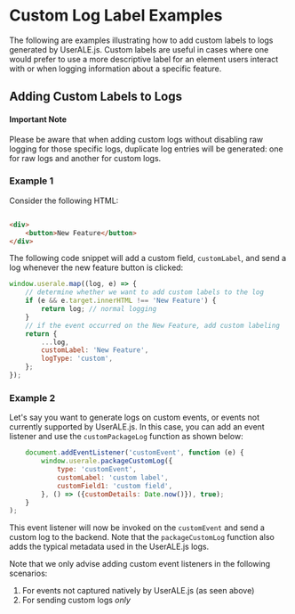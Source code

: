 # Custom Log Label Examples

The following are examples illustrating how to add custom labels to logs generated by UserALE.js. Custom labels are
useful in cases where one would prefer to use a more descriptive label for an element users interact with or when
logging information about a specific feature.

## Adding Custom Labels to Logs

#### Important Note
Please be aware that when adding custom logs without disabling raw logging for those specific logs, duplicate log entries will be generated: one for raw logs and another for custom logs.

### Example 1

Consider the following HTML:

```html

<div>
    <button>New Feature</button>
</div>
```

The following code snippet will add a custom field, `customLabel`, and send a log whenever the new feature button is
clicked:

```js
window.userale.map((log, e) => {
    // determine whether we want to add custom labels to the log
    if (e && e.target.innerHTML !== 'New Feature') {
        return log; // normal logging
    }
    // if the event occurred on the New Feature, add custom labeling
    return {
        ...log,
        customLabel: 'New Feature',
        logType: 'custom',
    };
});
```

### Example 2

Let's say you want to generate logs on custom events, or events not currently supported by UserALE.js. In this case, you
can add an event listener and use the `customPackageLog` function as shown below:

```js
    document.addEventListener('customEvent', function (e) {
        window.userale.packageCustomLog({
            type: 'customEvent',
            customLabel: 'custom label',
            customField1: 'custom field',
        }, () => ({customDetails: Date.now()}), true);
    }
);
```

This event listener will now be invoked on the `customEvent` and send a custom log to the backend. Note that the
`packageCustomLog` function also adds the typical metadata used in the UserALE.js logs.

Note that we only advise adding custom event listeners in the following scenarios:

1. For events not captured natively by UserALE.js (as seen above)
2. For sending custom logs *only*
